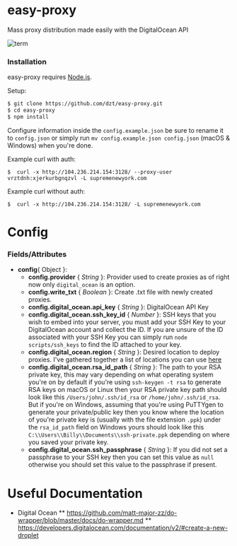 # easy-proxy
Mass proxy distribution made easily with the DigitalOcean API

![term](http://i.imgur.com/0hcZt01.png)

### Installation

easy-proxy requires [Node.js](http://nodejs.org/).

Setup:

```sh
$ git clone https://github.com/dzt/easy-proxy.git
$ cd easy-proxy
$ npm install
```

Configure information inside the `config.example.json` be sure to rename it to `config.json` or simply run `mv config.example.json config.json` (macOS & Windows) when you're done.

Example curl with auth:

```
$  curl -x http://104.236.214.154:3128/ --proxy-user vrztdnh:xjerkurbgnqzvl -L supremenewyork.com
```

Example curl without auth:

```
$  curl -x http://104.236.214.154:3128/ -L supremenewyork.com
```

# Config

### Fields/Attributes
* **config**{ Object }:
  * **config.provider** {  _String_ }: Provider used to create proxies as of right now only `digital_ocean` is an option.
  * **config.write_txt** {  _Boolean_ }: Create .txt file with newly created proxies. 
  * **config.digital_ocean.api_key** {  _String_ }: DigitalOcean API Key
  * **config.digital_ocean.ssh_key_id** {  _Number_ }: SSH keys that you wish to embed into your server, you must add your SSH Key to your DigitalOcean account and collect the ID. If you are unsure of the ID associated with your SSH Key you can simply run `node scripts/ssh_keys` to find the ID attached to your key.
  * **config.digital_ocean.region** {  _String_ }: Desired location to deploy proxies. I've gathered together a list of locations you can use [here](https://gist.github.com/dzt/8499a5f3ee0e3fc390891c64f737d3c6)
  * **config.digital_ocean.rsa_id_path** {  _String_ }: The path to your RSA private key, this may vary depending on what operating system you're on by default if you're using `ssh-keygen -t rsa` to generate RSA keys on macOS or Linux then your RSA private key path should look like this `/Users/john/.ssh/id_rsa` or `/home/john/.ssh/id_rsa`. But if you're on Windows, assuming that you're using PuTTYgen to generate your private/public key then you know where the location of you're private key is (usually with the file extension `.ppk`) under the `rsa_id_path` field on Windows yours should look like this `C:\\Users\\Billy\\Documents\\ssh-private.ppk` depending on where you saved your private key.
  * **config.digital_ocean.ssh_passphrase** {  _String_ }: If you did not set a passphrase to your SSH key then you can set this value as `null` otherwise you should set this value to the passphrase if present.


# Useful Documentation
* Digital Ocean
** https://github.com/matt-major-zz/do-wrapper/blob/master/docs/do-wrapper.md
** https://developers.digitalocean.com/documentation/v2/#create-a-new-droplet